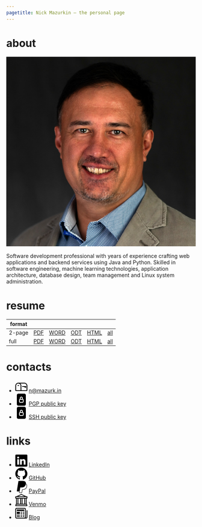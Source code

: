 ```yaml
---
pagetitle: Nick Mazurkin – the personal page
---
```


# about

<div id="avatar"><img src="/i/avatar.jpg" alt="Nick Mazurkin, Nikolai Mazurkin, Nikolay Mazurkin"></div>

Software development professional with years of experience crafting web applications and backend services
using Java and Python.
Skilled in software engineering, machine learning technologies, application architecture, database design,
team management and Linux system administration.

# resume

| format |                               |                                 |                               |                                 |                                                                            |
|--------|-------------------------------|---------------------------------|-------------------------------|---------------------------------|----------------------------------------------------------------------------|
| 2-page | [PDF](/doc/resume/resume.pdf) | [WORD](/doc/resume/resume.docx) | [ODT](/doc/resume/resume.odt) | [HTML](/doc/resume/resume.html) | [all](https://github.com/mazurkin/mazurkin.github.io/tree/main/doc/resume) |
| full   | [PDF](/doc/cv/cv.pdf)         | [WORD](/doc/cv/cv.docx)         | [ODT](/doc/cv/cv.odt)        | [HTML](/doc/cv/cv.html)         | [all](https://github.com/mazurkin/mazurkin.github.io/tree/main/doc/cv)     |

# contacts

- <img src="/i/icon/mailbox.svg" alt="Send email message">&nbsp;[n@mazurk.in](mailto:n@mazurk.in)
- <img src="/i/file/file-lock-fill.svg" alt="PGP public key">&nbsp;[PGP public key](/file/pgp/public.txt)
- <img src="/i/file/file-lock-fill.svg" alt="SSH public key">&nbsp;[SSH public key](/file/ssh/id_rsa.txt)

# links

- <img src="/i/ext/linkedin.svg" alt="LinkedIn page">&nbsp;[LinkedIn](https://www.linkedin.com/in/mazurkin)
- <img src="/i/ext/github.svg" alt="GitHub page">&nbsp;[GitHub](https://github.com/mazurkin)
- <img src="/i/ext/paypal.svg" alt="PayPal account">&nbsp;[PayPal](https://paypal.me/mazurkin?country.x=US&locale.x=en_USn)
- <img src="/i/icon/bank.svg" alt="Venmo account">&nbsp;[Venmo](https://account.venmo.com/u/mazurkin)
- <img src="/i/icon/newspaper.svg" alt="Blog">&nbsp;[Blog](https://github.com/mazurkin/mazurkin.github.io/wiki)
